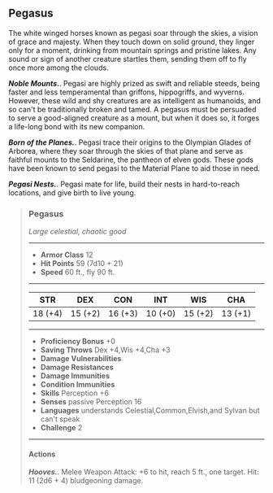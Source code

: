## Pegasus
The white winged horses known as pegasi soar through the skies, a vision of grace and majesty. When they touch down on solid ground, they linger only for a moment, drinking from mountain springs and pristine lakes. Any sound or sign of another creature startles them, sending them off to fly once more among the clouds.

***Noble Mounts.***. Pegasi are highly prized as swift and reliable steeds, being faster and less temperamental than griffons, hippogriffs, and wyverns. However, these wild and shy creatures are as intelligent as humanoids, and so can't be traditionally broken and tamed. A pegasus must be persuaded to serve a good-aligned creature as a mount, but when it does so, it forges a life-long bond with its new companion.

***Born of the Planes.***. Pegasi trace their origins to the Olympian Glades of Arborea, where they soar through the skies of that plane and serve as faithful mounts to the Seldarine, the pantheon of elven gods. These gods have been known to send pegasi to the Material Plane to aid those in need.

***Pegasi Nests.***. Pegasi mate for life, build their nests in hard-to-reach locations, and give birth to live young.

>### Pegasus
>*Large celestial, chaotic good*
>___
>- **Armor Class** 12
>- **Hit Points** 59 (7d10 + 21)
>- **Speed** 60 ft., fly 90 ft.
>___
>|**STR**|**DEX**|**CON**|**INT**|**WIS**|**CHA**|
>|:---:|:---:|:---:|:---:|:---:|:---:|
>|18 (+4)|15 (+2)|16 (+3)|10 (+0)|15 (+2)|13 (+1)|
>
>___
>- **Proficiency Bonus** +0
>- **Saving Throws** Dex +4,Wis +4,Cha +3
>- **Damage Vulnerabilities** 
>- **Damage Resistances** 
>- **Damage Immunities** 
>- **Condition Immunities** 
>- **Skills** Perception +6
>- **Senses** passive Perception 16
>- **Languages** understands Celestial,Common,Elvish,and Sylvan but can't speak
>- **Challenge** 2
>___
>#### Actions
>***Hooves.***. Melee Weapon Attack: +6 to hit, reach 5 ft., one target. Hit: 11 (2d6 + 4) bludgeoning damage.
>
